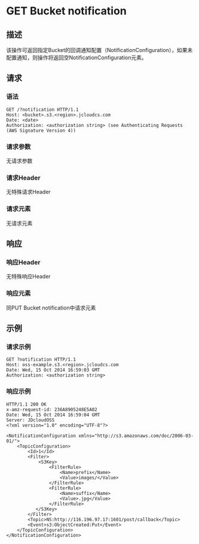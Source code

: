 # GET Bucket notification

## 描述
该操作可返回指定Bucket的回调通知配置（NotificationConfiguration），如果未配置通知，则操作将返回空NotificationConfiguration元素。

## 请求
### 语法
```
GET /?notification HTTP/1.1
Host: <bucket>.s3.<region>.jcloudcs.com
Date: <date>
Authorization: <authorization string> (see Authenticating Requests (AWS Signature Version 4))
```
### 请求参数
无请求参数
### 请求Header
无特殊请求Header
### 请求元素
无请求元素

## 响应
### 响应Header
无特殊响应Header
### 响应元素
同PUT Bucket notification中请求元素

## 示例
### 请求示例
```
GET ?notification HTTP/1.1 
Host: oss-example.s3.<region>.jcloudcs.com
Date: Wed, 15 Oct 2014 16:59:03 GMT
Authorization: <authorization string>
```
### 响应示例
```
HTTP/1.1 200 OK
x-amz-request-id: 236A8905248E5A02
Date: Wed, 15 Oct 2014 16:59:04 GMT
Server: JDcloudOSS
<?xml version="1.0" encoding="UTF-8"?>

<NotificationConfiguration xmlns="http://s3.amazonaws.com/doc/2006-03-01/">
    <TopicConfiguration>
        <Id>1</Id>
        <Filter>
            <S3Key>
                <FilterRule>
                    <Name>prefix</Name>
                    <Value>images/</Value>
                </FilterRule>
                <FilterRule>
                    <Name>suffix</Name>
                    <Value>.jpg</Value>
                </FilterRule>
           </S3Key>
        </Filter>
        <Topic>NS:http://116.196.97.17:1601/post/callback</Topic>
        <Event>s3:ObjectCreated:Put</Event>
    </TopicConfiguration>
</NotificationConfiguration>
```
